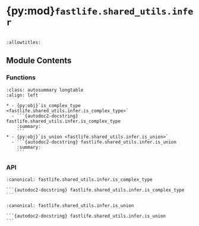 # {py:mod}`fastlife.shared_utils.infer`

```{py:module} fastlife.shared_utils.infer
```

```{autodoc2-docstring} fastlife.shared_utils.infer
:allowtitles:
```

## Module Contents

### Functions

````{list-table}
:class: autosummary longtable
:align: left

* - {py:obj}`is_complex_type <fastlife.shared_utils.infer.is_complex_type>`
  - ```{autodoc2-docstring} fastlife.shared_utils.infer.is_complex_type
    :summary:
    ```
* - {py:obj}`is_union <fastlife.shared_utils.infer.is_union>`
  - ```{autodoc2-docstring} fastlife.shared_utils.infer.is_union
    :summary:
    ```
````

### API

````{py:function} is_complex_type(typ: typing.Type[typing.Any]) -> bool
:canonical: fastlife.shared_utils.infer.is_complex_type

```{autodoc2-docstring} fastlife.shared_utils.infer.is_complex_type
```
````

````{py:function} is_union(typ: typing.Type[typing.Any]) -> bool
:canonical: fastlife.shared_utils.infer.is_union

```{autodoc2-docstring} fastlife.shared_utils.infer.is_union
```
````
